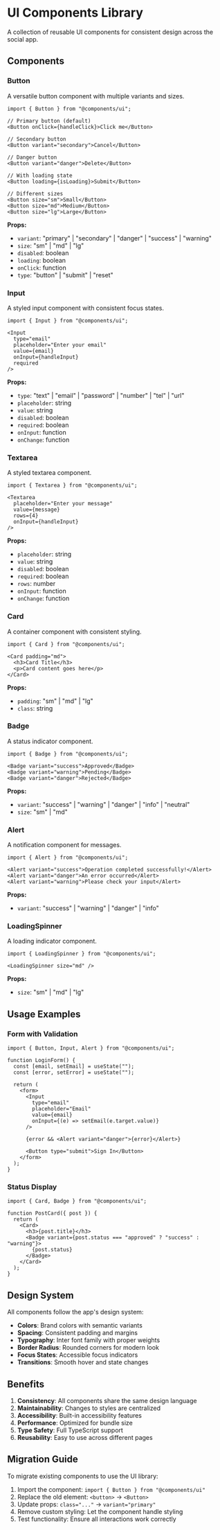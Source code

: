 # UI Components Library

A collection of reusable UI components for consistent design across the social app.

## Components

### Button
A versatile button component with multiple variants and sizes.

```tsx
import { Button } from "@components/ui";

// Primary button (default)
<Button onClick={handleClick}>Click me</Button>

// Secondary button
<Button variant="secondary">Cancel</Button>

// Danger button
<Button variant="danger">Delete</Button>

// With loading state
<Button loading={isLoading}>Submit</Button>

// Different sizes
<Button size="sm">Small</Button>
<Button size="md">Medium</Button>
<Button size="lg">Large</Button>
```

**Props:**
- `variant`: "primary" | "secondary" | "danger" | "success" | "warning"
- `size`: "sm" | "md" | "lg"
- `disabled`: boolean
- `loading`: boolean
- `onClick`: function
- `type`: "button" | "submit" | "reset"

### Input
A styled input component with consistent focus states.

```tsx
import { Input } from "@components/ui";

<Input
  type="email"
  placeholder="Enter your email"
  value={email}
  onInput={handleInput}
  required
/>
```

**Props:**
- `type`: "text" | "email" | "password" | "number" | "tel" | "url"
- `placeholder`: string
- `value`: string
- `disabled`: boolean
- `required`: boolean
- `onInput`: function
- `onChange`: function

### Textarea
A styled textarea component.

```tsx
import { Textarea } from "@components/ui";

<Textarea
  placeholder="Enter your message"
  value={message}
  rows={4}
  onInput={handleInput}
/>
```

**Props:**
- `placeholder`: string
- `value`: string
- `disabled`: boolean
- `required`: boolean
- `rows`: number
- `onInput`: function
- `onChange`: function

### Card
A container component with consistent styling.

```tsx
import { Card } from "@components/ui";

<Card padding="md">
  <h3>Card Title</h3>
  <p>Card content goes here</p>
</Card>
```

**Props:**
- `padding`: "sm" | "md" | "lg"
- `class`: string

### Badge
A status indicator component.

```tsx
import { Badge } from "@components/ui";

<Badge variant="success">Approved</Badge>
<Badge variant="warning">Pending</Badge>
<Badge variant="danger">Rejected</Badge>
```

**Props:**
- `variant`: "success" | "warning" | "danger" | "info" | "neutral"
- `size`: "sm" | "md"

### Alert
A notification component for messages.

```tsx
import { Alert } from "@components/ui";

<Alert variant="success">Operation completed successfully!</Alert>
<Alert variant="danger">An error occurred</Alert>
<Alert variant="warning">Please check your input</Alert>
```

**Props:**
- `variant`: "success" | "warning" | "danger" | "info"

### LoadingSpinner
A loading indicator component.

```tsx
import { LoadingSpinner } from "@components/ui";

<LoadingSpinner size="md" />
```

**Props:**
- `size`: "sm" | "md" | "lg"

## Usage Examples

### Form with Validation
```tsx
import { Button, Input, Alert } from "@components/ui";

function LoginForm() {
  const [email, setEmail] = useState("");
  const [error, setError] = useState("");

  return (
    <form>
      <Input
        type="email"
        placeholder="Email"
        value={email}
        onInput={(e) => setEmail(e.target.value)}
      />
      
      {error && <Alert variant="danger">{error}</Alert>}
      
      <Button type="submit">Sign In</Button>
    </form>
  );
}
```

### Status Display
```tsx
import { Card, Badge } from "@components/ui";

function PostCard({ post }) {
  return (
    <Card>
      <h3>{post.title}</h3>
      <Badge variant={post.status === "approved" ? "success" : "warning"}>
        {post.status}
      </Badge>
    </Card>
  );
}
```

## Design System

All components follow the app's design system:

- **Colors**: Brand colors with semantic variants
- **Spacing**: Consistent padding and margins
- **Typography**: Inter font family with proper weights
- **Border Radius**: Rounded corners for modern look
- **Focus States**: Accessible focus indicators
- **Transitions**: Smooth hover and state changes

## Benefits

1. **Consistency**: All components share the same design language
2. **Maintainability**: Changes to styles are centralized
3. **Accessibility**: Built-in accessibility features
4. **Performance**: Optimized for bundle size
5. **Type Safety**: Full TypeScript support
6. **Reusability**: Easy to use across different pages

## Migration Guide

To migrate existing components to use the UI library:

1. Import the component: `import { Button } from "@components/ui"`
2. Replace the old element: `<button>` → `<Button>`
3. Update props: `class="..."` → `variant="primary"`
4. Remove custom styling: Let the component handle styling
5. Test functionality: Ensure all interactions work correctly
